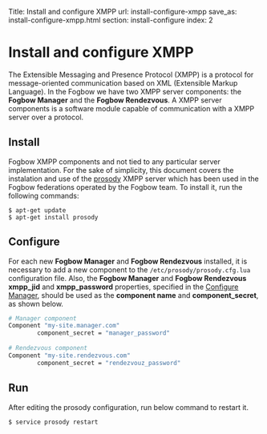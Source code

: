 Title: Install and configure XMPP
url: install-configure-xmpp
save_as: install-configure-xmpp.html
section: install-configure
index: 2

Install and configure XMPP
==========
The Extensible Messaging and Presence Protocol (XMPP) is a protocol for message-oriented communication based on XML (Extensible Markup Language). In the Fogbow we have two XMPP server components: the **Fogbow Manager** and the **Fogbow Rendezvous**. A XMPP server components is a software module capable of communication with a XMPP server over a protocol.

## Install
Fogbow XMPP components and not tied to any particular server implementation. For the sake of simplicity, this document covers the instalation and use of the [prosody](http://prosody.im/) XMPP server which has been used in the Fogbow federations operated by the Fogbow team. To install it, run the following commands:
``` shell
$ apt-get update
$ apt-get install prosody
```

## Configure

For each new **Fogbow Manager** and **Fogbow Rendezvous** installed, it is necessary to add a new component to the `/etc/prosody/prosody.cfg.lua` configuration file. Also, the **Fogbow Manager** and **Fogbow Rendezvous** **xmpp_jid** and 
**xmpp_password** properties, specified in the [Configure Manager](http://www.fogbowcloud.org/install-configure-fogbow-manager#configure), should be used as the **component name** and **component_secret**, as shown below.

```bash
# Manager component
Component "my-site.manager.com"
        component_secret = "manager_password"
        
# Rendezvous component
Component "my-site.rendezvous.com"
        component_secret = "rendezvouz_password"
```

## Run
After editing the prosody configuration, run below command to restart it.
``` shell
$ service prosody restart
```
